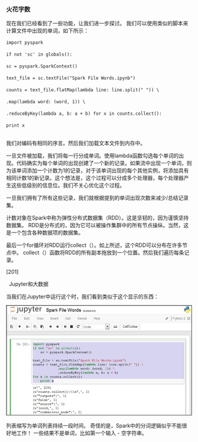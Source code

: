 ### 火花字数

现在我们已经看到了一些功能，让我们进一步探讨。 我们可以使用类似的脚本来计算文件中出现的单词，如下所示：



```
import pyspark

if not 'sc' in globals():

sc = pyspark.SparkContext()

text_file = sc.textFile("Spark File Words.ipynb")

counts = text_file.flatMap(lambda line: line.split(" ")) \

.map(lambda word: (word, 1)) \

.reduceByKey(lambda a, b: a + b) for x in counts.collect():

print x


```
我们对编码有相同的序言。然后我们加载文本文件到内存中。

一旦文件被加载，我们将每一行分成单词。使用lambda函数勾选每个单词的出现。代码确实为每个单词的出现创建了一个新的记录。如果流中出现一个单词，则为该单词添加一个计数为1的记录，对于该单词出现的每个其他实例，将添加具有相同计数1的新记录。这个想法是，这个过程可以分成多个处理器，每个处理器产生这些低级别的信息位。我们不关心优化这个过程。

一旦我们拥有了所有这些记录，我们就根据提到的单词出现次数来减少/总结记录集。

计数对象在Spark中称为弹性分布式数据集（RDD）。这是坚韧的，因为谨慎坚持数据集。 RDD是分布式的，因为它可以被操作集群中的所有节点操纵。当然，这是一个包含各种数据项的数据集。

最后一个for循环对RDD运行collect（）。如上所述，这个RDD可以分布在许多节点中。 collect（）函数将RDD的所有副本拖放到一个位置。然后我们遍历每条记录。
 











[201]

 
Jupyter和大数据

当我们在Jupyter中运行这个时，我们看到类似于这个显示的东西：


![](/assets/工本费.jpg)

列表缩写为单词列表持续一段时间。 奇怪的是，Spark中的分词逻辑似乎不能很好地工作！ 一些结果不是单词，比如第一个输入 - 空字符串。

